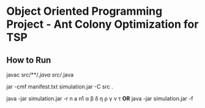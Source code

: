 # Object Oriented Programming Project - Ant Colony Optimization for TSP

## How to Run 
javac src/**/*.java src/*.java

jar -cmf manifest.txt simulation.jar -C src .

java -jar simulation.jar -r n a n1 α β δ η ρ γ ν τ **OR** java -jar simulation.jar -f <input-file>